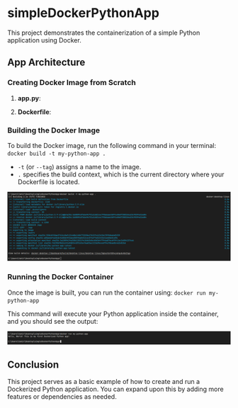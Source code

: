 # simpleDockerPythonApp

This project demonstrates the containerization of a simple Python application using Docker.

## App Architecture

### Creating Docker Image from Scratch

1. **app.py**: 

2. **Dockerfile**:

### Building the Docker Image

To build the Docker image, run the following command in your terminal: `docker build -t my-python-app .` 

- `-t` (or `--tag`) assigns a name to the image.
- `.` specifies the build context, which is the current directory where your Dockerfile is located.

![Building Docker Image](https://github.com/tahir007malik/simpleDockerPythonApp/blob/main/Docs/building-docker-image.png) 

### Running the Docker Container

Once the image is built, you can run the container using: `docker run my-python-app`

This command will execute your Python application inside the container, and you should see the output:

![Running Docker Container using Docker Image](https://github.com/tahir007malik/simpleDockerPythonApp/blob/main/Docs/running-docker-container-using-image-that-we-build.png)

## Conclusion

This project serves as a basic example of how to create and run a Dockerized Python application. You can expand upon this by adding more features or dependencies as needed.